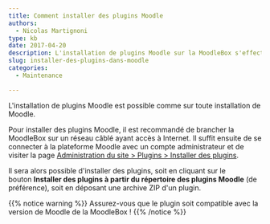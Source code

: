 ```yaml
---
title: Comment installer des plugins Moodle
authors:
  - Nicolas Martignoni
type: kb
date: 2017-04-20
description: L'installation de plugins Moodle sur la MoodleBox s'effectue comme sur n'importe quel serveur Moodle
slug: installer-des-plugins-dans-moodle
categories:
  - Maintenance

---
```

L'installation de plugins Moodle est possible comme sur toute installation de Moodle.

Pour installer des plugins Moodle, il est recommandé de brancher la MoodleBox sur un réseau câblé ayant accès à Internet. Il suffit ensuite de se connecter à la plateforme Moodle avec un compte administrateur et de visiter la page [Administration du site > Plugins > Installer des plugins][1].

Il sera alors possible d'installer des plugins, soit en cliquant sur le bouton __Installer des plugins à partir du répertoire des plugins Moodle__ (de préférence), soit en déposant une archive ZIP d'un plugin.

{{% notice warning %}}
Assurez-vous que le plugin soit compatible avec la version de Moodle de la MoodleBox !
{{% /notice %}}

 [1]: http://moodlebox.home/admin/tool/installaddon/index.php
